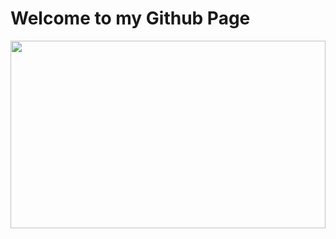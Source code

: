 # Welcome to my Github Page

<img src="https://github.com/GaganChaudhary6378/reame.md/blob/main/github%20gif.gif" align="left" height="300vh" width="100%">

